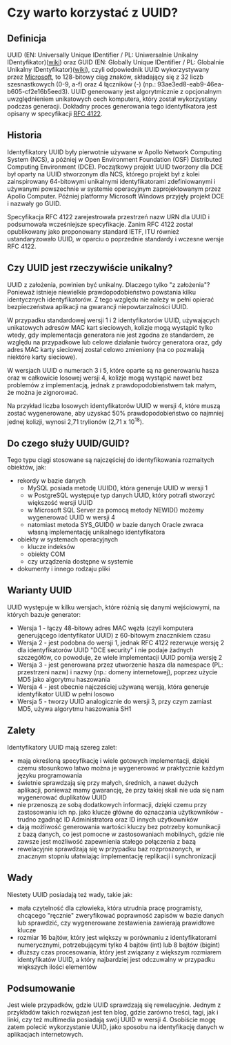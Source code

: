 # Czy warto korzystać z UUID?

## Definicja

UUID (EN: Universally Unique IDentifier / PL: Uniwersalnie Unikalny IDentyfikator)([wiki][c0c97852-c550-4804-9c71-8f5b4c1e545a]) oraz GUID (EN: Globally Unique IDentifier / PL: Globalnie Unikalny IDentyfikator)([wiki][b7ae1d86-628d-4b3b-9bb8-7a4d38a13b84]), czyli odpowiednik UUID wykorzystywany przez [Microsoft][ebb00242-821d-4990-919c-2893585dbdba], to 128-bitowy ciąg znaków, składający się z 32 liczb szesnastkowych (0-9, a-f) oraz 4 łączników (-) (np.: 93ae3ed8-eab9-46ea-b605-cf2e16b5eed3). UUID generowany jest algorytmicznie z opcjonalnym uwzględnieniem unikatowych cech komputera, który został wykorzystany podczas generacji. Dokładny proces generowania tego identyfikatora jest opisany w specyfikacji [RFC 4122][2c8938a5-bb56-40af-9d20-587c9d5ce862].

## Historia

Identyfikatory UUID były pierwotnie używane w Apollo Network Computing System (NCS), a później w Open Environment Foundation (OSF) Distributed Computing Environment (DCE). Początkowy projekt UUID tworzony dla DCE był oparty na UUID stworzonym dla NCS, którego projekt był z kolei zainspirowany 64-bitowymi unikalnymi identyfikatorami zdefiniowanymi i używanymi powszechnie w systemie operacyjnym zaprojektowanym przez Apollo Computer. Później platformy Microsoft Windows przyjęły projekt DCE i nazwały go GUID.

Specyfikacja RFC 4122 zarejestrowała przestrzeń nazw URN dla UUID i podsumowała wcześniejsze specyfikacje. Zanim RFC 4122 został opublikowany jako proponowany standard IETF, ITU również ustandaryzowało UUID, w oparciu o poprzednie standardy i wczesne wersje RFC 4122.

## Czy UUID jest rzeczywiście unikalny?

UUID z założenia, powinien być unikalny. Dlaczego tylko "z założenia"? Ponieważ istnieje niewielkie prawdopodobieństwo powstania kilku identycznych identyfikatorów. Z tego względu nie należy w pełni opierać bezpieczeństwa aplikacji na gwarancji niepowtarzalności UUID.

W przypadku standardowej wersji 1 i 2 identyfikatorów UUID, używających unikatowych adresów MAC kart sieciowych, kolizje mogą wystąpić tylko wtedy, gdy implementacja generatora nie jest zgodna ze standardem, ze względu na przypadkowe lub celowe działanie twórcy generatora oraz, gdy adres MAC karty sieciowej został celowo zmieniony (na co pozwalają niektóre karty sieciowe).

W wersjach UUID o numerach 3 i 5, które oparte są na generowaniu hasza oraz w całkowicie losowej wersji 4, kolizje mogą wystąpić nawet bez problemów z implementacją, jednak z prawdopodobieństwem tak małym, że można je zignorować.

Na przykład liczba losowych identyfikatorów UUID w wersji 4, które muszą zostać wygenerowane, aby uzyskać 50% prawdopodobieństwo co najmniej jednej kolizji, wynosi 2,71 trylionów (2,71 x 10<sup>18</sup>).

## Do czego służy UUID/GUID?

Tego typu ciągi stosowane są najczęściej do identyfikowania rozmaitych obiektów, jak:
- rekordy w bazie danych
    + MySQL posiada metodę UUID(), która generuje UUID w wersji 1
    + w PostgreSQL występuje typ danych UUID, który potrafi stworzyć większość wersji UUID
    + w Microsoft SQL Server za pomocą metody NEWID() możemy wygenerować UUID w wersji 4
    + natomiast metoda SYS_GUID() w bazie danych Oracle zwraca własną implementację unikalnego identyfikatora
- obiekty w systemach operacyjnych 
    + klucze indeksów
    + obiekty COM
    + czy urządzenia dostępne w systemie
- dokumenty i innego rodzaju pliki

## Warianty UUID

UUID występuje w kilku wersjach, które różnią się danymi wejściowymi, na których bazuje generator:
- Wersja 1 - łączy 48-bitowy adres MAC węzła (czyli komputera generującego identyfikator UUID) z 60-bitowym znacznikiem czasu
- Wersja 2 - jest podobna do wersji 1, jednak RFC 4122 rezerwuje wersję 2 dla identyfikatorów UUID "DCE security" i nie podaje żadnych szczegółów, co powoduje, że wiele implementacji UUID pomija wersję 2
- Wersja 3 - jest generowana przez utworzenie hasza dla namespace (PL: przestrzeni nazw) i nazwy (np.: domeny internetowej), poprzez użycie MD5 jako algorytmu haszowania
- Wersja 4 - jest obecnie najcześciej używaną wersją, która generuje identyfikator UUID w pełni losowo
- Wersja 5 - tworzy UUID analogicznie do wersji 3, przy czym zamiast MD5, używa algorytmu haszowania SH1

## Zalety

Identyfikatory UUID mają szereg zalet:
- mają określoną specyfikację i wiele gotowych implementacji, dzięki czemu stosunkowo łatwo można je wygenerować w praktycznie każdym języku programowania
- świetnie sprawdzają się przy małych, średnich, a nawet dużych aplikacji, ponieważ mamy gwarancję, że przy takiej skali nie uda się nam wygenerować duplikatów UUID
- nie przenoszą ze sobą dodatkowych informacji, dzięki czemu przy zastosowaniu ich np. jako klucze główne do oznaczania użytkowników - trudno zgadnąć ID Administratora oraz ID innych użytkowników
- dają możliwość generowania wartości kluczy bez potrzeby komunikacji z bazą danych, co jest pomocne w zastosowaniach mobilnych, gdzie nie zawsze jest możliwość zapewnienia stałego połączenia z bazą
- rewelacyjnie sprawdzają się w przypadku baz rozproszonych, w znacznym stopniu ułatwiając implementację replikacji i synchronizacji

## Wady

Niestety UUID posiadają też wady, takie jak:
- mała czytelność dla człowieka, która utrudnia pracę programisty, chcącego "ręcznie" zweryfikować poprawność zapisów w bazie danych lub sprawdzić, czy wygenerowane zestawienia zawierają prawidłowe klucze
- rozmiar 16 bajtów, który jest większy w porównaniu z identyfikatorami numerycznymi, potrzebującymi tylko 4 bajtów (int) lub 8 bajtów (bigint)
- dłuższy czas procesowania, który jest związany z większym rozmiarem identyfikatów UUID, a który najbardziej jest odczuwalny w przypadku większych ilości elementów

## Podsumowanie

Jest wiele przypadków, gdzie UUID sprawdzają się rewelacyjnie. Jednym z przykładów takich rozwiązań jest ten blog, gdzie zarówno treści, tagi, jak i linki, czy też multimedia posiadają swój UUID w wersji 4. Osobiście mogę zatem polecić wykorzystanie UUID, jako sposobu na identyfikację danych w aplikacjach internetowych.

<!-- Linki -->

[c0c97852-c550-4804-9c71-8f5b4c1e545a]: https://en.wikipedia.org/wiki/Universally_unique_identifier 'Universally Unique IDentifier'
[b7ae1d86-628d-4b3b-9bb8-7a4d38a13b84]: https://pl.wikipedia.org/wiki/Globally_Unique_Identifier 'Globally Unique IDentifier'
[ebb00242-821d-4990-919c-2893585dbdba]: https://www.microsoft.com 'Microsoft'
[2c8938a5-bb56-40af-9d20-587c9d5ce862]: http://www.ietf.org/rfc/rfc4122.txt 'Universally Unique IDentifier'

<!--
http://www.devdummy.com/2016/11/uuids-why-how.html
http://searchmicroservices.techtarget.com/definition/UUID-Universal-Unique-Identifier - UUID
http://searchwindowsserver.techtarget.com/definition/GUID-global-unique-identifier - GUID
https://segment.com/blog/a-brief-history-of-the-uuid/
http://www.itu.int/en/ITU-T/asn1/Pages/UUID/uuids.aspx
http://www.ecoinvent.org/support/faqs/methodology-of-ecoinvent-3/what-are-the-uuid-numbers-and-how-do-they-work.html
https://tomharrisonjr.com/uuid-or-guid-as-primary-keys-be-careful-7b2aa3dcb439
https://www.quora.com/What-is-the-difference-between-UUID-and-GUID

https://zawarstwaabstrakcji.pl/20170710-cqrs-identyfikacja-zasobow-uuid/
https://sekurak.pl/jak-przewidziec-uuidguid-ktory-bedzie-wygenerowany-za-chwile/
https://kurs.browsehappy.pl/Atom/UnikalneIdentyfikatory
http://kompnet.info/1356/co-to-jest-uuidguid/
https://developer.mozilla.org/pl/docs/Generowanie_GUID
http://www.pzielinski.com/?p=808
http://www.genapps.pl/baza-wiedzy/guid
http://limecoding.pl/uuid-guid-vs-integer/
https://www.grush.one.pl/?id=1093


http://www.ietf.org/rfc/rfc4122.txt


https://developer.mozilla.org/pl/docs/Generowanie_GUID - Mozilla
https://www.postgresql.org/docs/current/static/datatype-uuid.html - PostgreSQL


https://www.uuidgenerator.net/version4




69b9ede0-9978-4e53-9113-0635ed7a22fd
93418056-e666-46e4-a95b-46d0a7eef5e2
588b20cf-9f2e-4d6a-b6fd-b06ed4084acc
85ef1c02-f3b2-4aa4-903e-db555ff383c9
5b2f969b-297d-4e63-b581-b2d061cca7e5
dfe3f13e-1c26-4a1e-8479-53d5b97b84c0
2d5ef035-01d3-4160-be78-938fdb615408
cb6b1ae1-0b0a-4363-9da0-a65a614d0e0b
11c35ba0-761d-4d5f-9e39-cc1aaf39b163
3999e199-e86a-48e0-9e48-ff4db53f0c06
7e200428-1f69-446d-99c9-34605af6f27c
e6f4e233-7a11-47e8-8310-83377b7ae200
9c32a1bd-d3ed-4ec1-a2e0-c946abd91c18
00060903-a559-43a4-bfa0-3e3afbd88de8
54918998-4572-4dfa-bfb5-5fecd358122e
-->